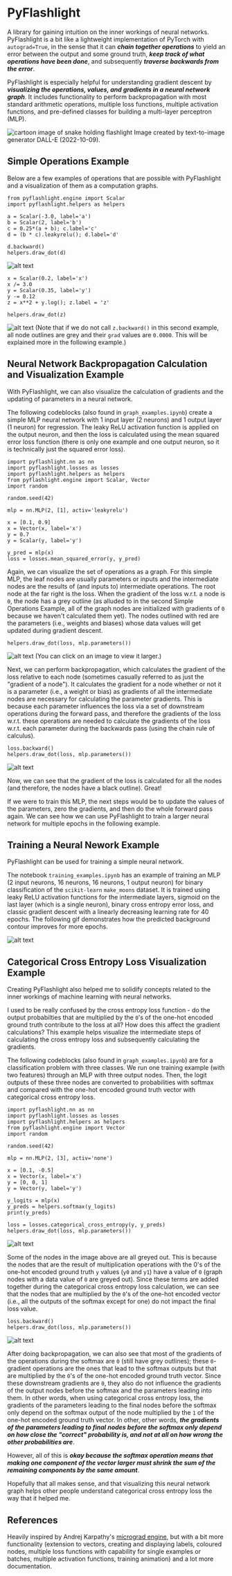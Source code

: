 # PyFlashlight

A library for gaining intuition on the inner workings of neural networks. PyFlashlight is a bit like a lightweight implementation of PyTorch with `autograd=True`, in the sense that it can _**chain together operations**_ to yield an error between the output and some ground truth, _**keep track of what operations have been done**_, and subsequently _**traverse backwards from the error**_.

PyFlashlight is especially helpful for understanding gradient descent by _**visualizing the operations, values, and gradients in a neural network graph**_. It includes functionality to perform backpropagation with most standard arithmetic operations, multiple loss functions, multiple activation functions, and pre-defined classes for building a multi-layer perceptron (MLP). 

![cartoon image of snake holding flashlight](https://github.com/jeffreyboschman/PyFlashlight/blob/main/images/DALLE_PyFlashlight1.png?raw=true)
Image created by text-to-image generator DALL-E (2022-10-09).  

## Simple Operations Example

Below are a few examples of operations that are possible with PyFlashlight and a visualization of them as a computation graphs.

```
from pyflashlight.engine import Scalar
import pyflashlight.helpers as helpers
```
```
a = Scalar(-3.0, label='a')
b = Scalar(2, label='b')
c = 0.25*(a + b); c.label='c'
d = (b * c).leakyrelu(); d.label='d'

d.backward()
helpers.draw_dot(d)
```
![alt text](https://github.com/jeffreyboschman/PyFlashlight/blob/main/images/simple_graph_abc.svg?raw=true)

```
x = Scalar(0.2, label='x')
x /= 3.0
y = Scalar(0.35, label='y')
y -= 0.12
z = x**2 + y.log(); z.label = 'z'

helpers.draw_dot(z)
```
![alt text](https://github.com/jeffreyboschman/PyFlashlight/blob/main/images/simple_graph_xyz.svg?raw=true)
(Note that if we do not call `z.backward()` in this second example, all node outlines are grey and their `grad` values are `0.0000`. This will be explained more in the following example.) 


## Neural Network Backpropagation Calculation and Visualization Example

With PyFlashlight, we can also visualize the calculation of gradients and the updating of parameters in a neural network.

The following codeblocks (also found in `graph_examples.ipynb`) create a simple MLP neural network with 1 input layer (2 neurons) and 1 output layer (1 neuron) for regression. The leaky ReLU activation function is applied on the output neuron, and then the loss is calculated using the mean squared error loss function (there is only one example and one output neuron, so it is technically just the squared error loss).

```
import pyflashlight.nn as nn
import pyflashlight.losses as losses
import pyflashlight.helpers as helpers
from pyflashlight.engine import Scalar, Vector
import random

random.seed(42)
```
```
mlp = nn.MLP(2, [1], activ='leakyrelu')

x = [0.1, 0.9]
x = Vector(x, label='x')
y = 0.7
y = Scalar(y, label='y')

y_pred = mlp(x)
loss = losses.mean_squared_error(y, y_pred)
```

Again, we can visualize the set of operations as a graph. For this simple MLP, the leaf nodes are usually parameters or inputs and the intermediate nodes are the results of (and inputs to) intermediate operations. The root node at the far right is the loss. When the gradient of the loss w.r.t. a node is `0`, the node has a grey outline (as alluded to in the second Simple Operations Example, all of the graph nodes are initialized with gradients of `0` because we haven't calculated them yet). The nodes outlined with red are the parameters (i.e., weights and biases) whose data values will get updated during gradient descent.

```  
helpers.draw_dot(loss, mlp.parameters())
```

![alt text](https://github.com/jeffreyboschman/PyFlashlight/blob/main/images/mlp_no_grads.svg?raw=true)
(You can click on an image to view it larger.)


Next, we can perform backpropagation, which calculates the gradient of the loss relative to each node (sometimes casually referred to as just the "gradient of a node"). It calculates the gradient for a node whether or not it is a parameter (i.e., a weight or bias) as gradients of all the intermediate nodes are necessary for calculating the parameter gradients. This is because each parameter influences the loss via a set of downstream operations during the forward pass, and therefore the gradients of the loss w.r.t. these operations are needed to calculate the gradients of the loss w.r.t. each parameter during the backwards pass (using the chain rule of calculus).

```
loss.backward()
helpers.draw_dot(loss, mlp.parameters())
```

![alt text](https://github.com/jeffreyboschman/PyFlashlight/blob/main/images/mlp_with_grads.svg?raw=true)

Now, we can see that the gradient of the loss is calculated for all the nodes (and therefore, the nodes have a black outline). Great! 

If we were to train this MLP, the next steps would be to update the values of the parameters, zero the gradients, and then do the whole forward pass again. We can see how we can use PyFlashlight to train a larger neural network for multiple epochs in the following example.

## Training a Neural Nework Example

PyFlashlight can be used for training a simple neural network. 

The notebook `training_examples.ipynb` has an example of training an MLP (2 input neurons, 16 neurons, 16 neurons, 1 output neuron) for binary classification of the `scikit-learn` `make_moons` dataset. It is trained using leaky ReLU activation functions for the intermediate layers, sigmoid on the last layer (which is a single neuron), binary cross entropy error loss, and classic gradient descent with a linearly decreasing learning rate for 40 epochs. The following gif demonstrates how the predicted background contour improves for more epochs.

![alt text](https://github.com/jeffreyboschman/PyFlashlight/blob/main/images/moons_training.gif?raw=true)


## Categorical Cross Entropy Loss Visualization Example

Creating PyFlashlight also helped me to solidify concepts related to the inner workings of machine learning with neural networks.

I used to be really confused by the cross entropy loss function - do the output probabilties that are multiplied by the `0`'s of the one-hot encoded ground truth contribute to the loss at all? How does this affect the gradient calculations? This example helps visualize the intermediate steps of calculating the cross entropy loss and subsequently calculating the gradients.

The following codeblocks (also found in `graph_examples.ipynb`) are for a classification problem with three classes. We run one training example (with two features) through an MLP with three output nodes. Then, the logit outputs of these three nodes are converted to probabilities with softmax and compared with the one-hot encoded ground truth vector with categorical cross entropy loss.

```
import pyflashlight.nn as nn
import pyflashlight.losses as losses
import pyflashlight.helpers as helpers
from pyflashlight.engine import Vector
import random

random.seed(42)
```
```
mlp = nn.MLP(2, [3], activ='none')

x = [0.1, -0.5]
x = Vector(x, label='x')
y = [0, 0, 1]
y = Vector(y, label='y')

y_logits = mlp(x)
y_preds = helpers.softmax(y_logits)
print(y_preds)

loss = losses.categorical_cross_entropy(y, y_preds)
helpers.draw_dot(loss, mlp.parameters())
```

![alt text](https://github.com/jeffreyboschman/PyFlashlight/blob/main/images/mlp_cce_no_grads.svg?raw=true)

Some of the nodes in the image above are all greyed out. This is because the nodes that are the result of multiplication operations with the 0's of the one-hot encoded ground truth `y` values (`y0` and `y1`) have a value of `0` (graph nodes with a data value of `0` are greyed out). Since these terms are added together during the categorical cross entropy loss calculation, we can see that the nodes that are multiplied by the `0`'s of the one-hot encoded vector (i.e., all the outputs of the softmax except for one) do not impact the final loss value.

```
loss.backward()
helpers.draw_dot(loss, mlp.parameters())
```

![alt text](https://github.com/jeffreyboschman/PyFlashlight/blob/main/images/mlp_cce_with_grads.svg?raw=true)

After doing backpropagation, we can also see that most of the gradients of the operations during the softmax are `0` (still have grey outlines); these `0`-gradient operations are the ones that lead to the softmax outputs but that are multiplied by the `0`'s of the one-hot encoded ground truth vector. Since these downstream gradients are `0`, they also do not influence the gradients of the output nodes before the softmax and the parameters leading into them. In other words, when using categorical cross entropy loss, the gradients of the parameters leading to the final nodes before the softmax only depend on the softmax output of the node multiplied by the `1` of the one-hot encoded ground truth vector. In other, other words, **_the gradients of the parameters leading to final nodes before the softmax only depend on how close the "correct" probability is, and not at all on how wrong the other probabilities are_**. 

However, all of this is **_okay because the softmax operation means that making one component of the vector larger must shrink the sum of the remaining components by the same amount_**. 

Hopefully that all makes sense, and that visualizing this neural network graph helps other people understand categorical cross entropy loss the way that it helped me.

## References

Heavily inspired by Andrej Karpathy's [micrograd engine](https://github.com/karpathy/micrograd), but with a bit more functionality (extension to vectors, creating and displaying labels, coloured nodes, multiple loss functions with capability for single examples or batches, multiple activation functions, training animation) and a lot more documentation. 

